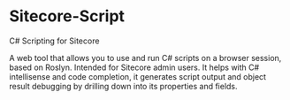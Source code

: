 # Sitecore-Script
C# Scripting for Sitecore

A web tool that allows you to use and run C# scripts on a browser session, based on Roslyn. Intended for Sitecore admin users. It helps with C# intellisense and code completion, it generates script output and object result debugging by drilling down into its properties and fields.
